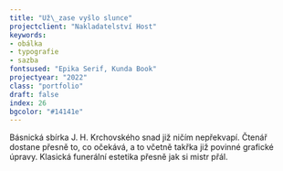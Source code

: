 ```yaml
---
title: "Už\_zase vyšlo slunce"
projectclient: "Nakladatelství Host"
keywords: 
- obálka
- typografie
- sazba
fontsused: "Epika Serif, Kunda Book"
projectyear: "2022"
class: "portfolio"
draft: false
index: 26
bgcolor: "#14141e"
---
```


Básnická sbírka J.&nbsp;H.&nbsp;Krchovského snad již ničím nepřekvapí. Čtenář dostane přesně to, co&nbsp;očekává, a&nbsp;to včetně takřka již povinné grafické úpravy. Klasická funerální estetika přesně jak si mistr přál.